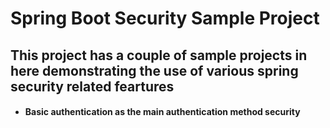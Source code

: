 # Spring Boot Security Sample Project

## This project has a couple of sample projects in here demonstrating the use of various spring security related feartures
* #### Basic authentication as the main authentication method security